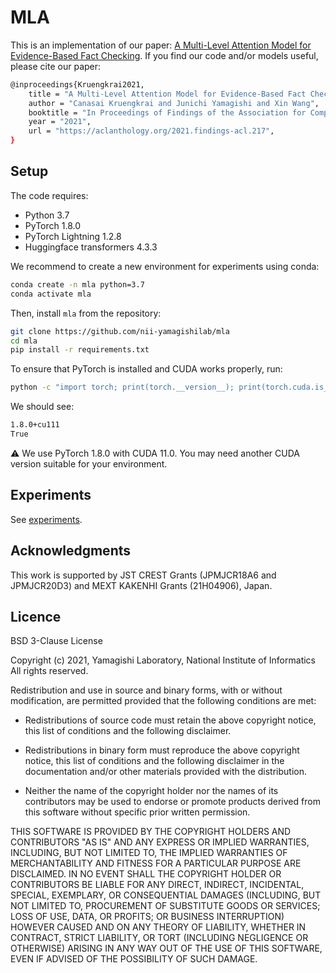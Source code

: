 # MLA

This is an implementation of our paper: [A Multi-Level Attention Model for Evidence-Based Fact Checking](https://arxiv.org/abs/2106.00950).
If you find our code and/or models useful, please cite our paper:

```bash
@inproceedings{Kruengkrai2021,
    title = "A Multi-Level Attention Model for Evidence-Based Fact Checking",
    author = "Canasai Kruengkrai and Junichi Yamagishi and Xin Wang",
    booktitle = "In Proceedings of Findings of the Association for Computational Linguistics: ACL 2021",
    year = "2021",
    url = "https://aclanthology.org/2021.findings-acl.217",
}
```

## Setup

The code requires:
- Python 3.7
- PyTorch 1.8.0
- PyTorch Lightning 1.2.8
- Huggingface transformers 4.3.3

We recommend to create a new environment for experiments using conda:

```bash
conda create -n mla python=3.7
conda activate mla
```

Then, install `mla` from the repository:

```bash
git clone https://github.com/nii-yamagishilab/mla
cd mla
pip install -r requirements.txt
```

To ensure that PyTorch is installed and CUDA works properly, run:

```bash
python -c "import torch; print(torch.__version__); print(torch.cuda.is_available())"
```

We should see:

```bash
1.8.0+cu111
True
```

:warning: We use PyTorch 1.8.0 with CUDA 11.0. You may need another CUDA version suitable for your environment.

## Experiments

See [experiments](experiments).

## Acknowledgments

This work is supported by JST CREST Grants (JPMJCR18A6 and JPMJCR20D3) and MEXT KAKENHI Grants (21H04906), Japan.

## Licence

BSD 3-Clause License

Copyright (c) 2021, Yamagishi Laboratory, National Institute of Informatics All rights reserved.

Redistribution and use in source and binary forms, with or without modification, are permitted provided that the following conditions are met:

 * Redistributions of source code must retain the above copyright notice, this list of conditions and the following disclaimer.

 * Redistributions in binary form must reproduce the above copyright notice, this list of conditions and the following disclaimer in the documentation and/or other materials provided with the distribution.

 * Neither the name of the copyright holder nor the names of its contributors may be used to endorse or promote products derived from this software without specific prior written permission.

THIS SOFTWARE IS PROVIDED BY THE COPYRIGHT HOLDERS AND CONTRIBUTORS "AS IS" AND ANY EXPRESS OR IMPLIED WARRANTIES, INCLUDING, BUT NOT LIMITED TO, THE IMPLIED WARRANTIES OF MERCHANTABILITY AND FITNESS FOR A PARTICULAR PURPOSE ARE DISCLAIMED. IN NO EVENT SHALL THE COPYRIGHT HOLDER OR CONTRIBUTORS BE LIABLE FOR ANY DIRECT, INDIRECT, INCIDENTAL, SPECIAL, EXEMPLARY, OR CONSEQUENTIAL DAMAGES (INCLUDING, BUT NOT LIMITED TO, PROCUREMENT OF SUBSTITUTE GOODS OR SERVICES; LOSS OF USE, DATA, OR PROFITS; OR BUSINESS INTERRUPTION) HOWEVER CAUSED AND ON ANY THEORY OF LIABILITY, WHETHER IN CONTRACT, STRICT LIABILITY, OR TORT (INCLUDING NEGLIGENCE OR OTHERWISE) ARISING IN ANY WAY OUT OF THE USE OF THIS SOFTWARE, EVEN IF ADVISED OF THE POSSIBILITY OF SUCH DAMAGE.
